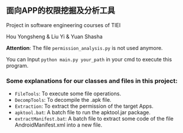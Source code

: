 ## 面向APP的权限挖掘及分析工具

Project in software engineering courses of TIEI

Hou Yongsheng & Liu Yi & Yuan Shasha 

**Attention**: The file ```permission_analysis.py``` is not used anymore.

You can Input  ```python main.py your_path```  in your cmd to execute this program.

### Some explanations for our classes and files in this project:
* ```FileTools```: 
  To execute some file operations.
* ```DecompTools```: 
  To decompile the .apk file.
* ```Extraction```: 
  To extract the permission of the target Apps.
* ```apktool.bat```: 
  A batch file to run the apktool.jar package.
* ```extractManifest.bat```: 
  A batch file to extract some code of the file AndroidManifest.xml into a new file.

